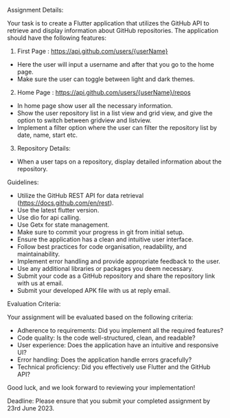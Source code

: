 Assignment Details:

Your task is to create a Flutter application that utilizes the GitHub API to retrieve and display information about GitHub repositories.
The application should have the following features:

 

1. First Page : https://api.github.com/users/{userName}
  - Here the user will input a username and after that you go to the home page.
  - Make sure the user can toggle between light and dark themes. 
2. Home Page : https://api.github.com/users/{userName}/repos 
 - In home page show user all the necessary information. 
 - Show the user repository list in a list view and grid view, and give the option to switch between gridview and listview. 
- Implement a filter option where the user can filter the repository list by date, name, start etc. 
3. Repository Details:
 - When a user taps on a repository, display detailed information about the repository.

 

Guidelines:
- Utilize the GitHub REST API for data retrieval (https://docs.github.com/en/rest).
- Use the latest flutter version.
- Use dio for api calling.
- Use Getx for state management.
- Make sure to commit your progress in git from initial setup.
- Ensure the application has a clean and intuitive user interface.
- Follow best practices for code organisation, readability, and maintainability.
- Implement error handling and provide appropriate feedback to the user.
- Use any additional libraries or packages you deem necessary.
- Submit your code as a GitHub repository and share the repository link with us at email.
- Submit your developed APK file with us at reply email.


Evaluation Criteria:

Your assignment will be evaluated based on the following criteria:

- Adherence to requirements: Did you implement all the required features?
- Code quality: Is the code well-structured, clean, and readable?
- User experience: Does the application have an intuitive and responsive UI?
- Error handling: Does the application handle errors gracefully?
- Technical proficiency: Did you effectively use Flutter and the GitHub API?

Good luck, and we look forward to reviewing your implementation!
 

Deadline:
Please ensure that you submit your completed assignment by 23rd June 2023.